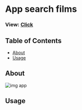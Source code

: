 # App search films

### View: [Click](https://vanilla-js-search-films.netlify.app/)

## Table of Contents

- [About](#about)
- [Usage](#usage)

## About <a name = "about"></a>



![img app](http://test-developer.ru/preview/search-movies.png)

## Usage <a name = "usage"></a>

